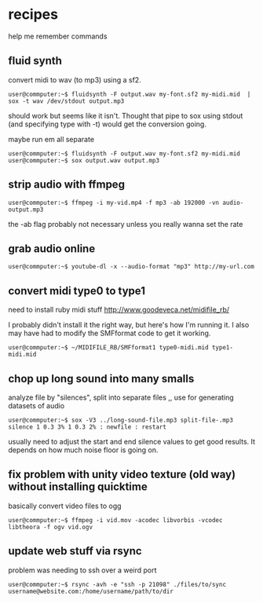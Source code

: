 # recipes

help me remember commands

## fluid synth

convert midi to wav (to mp3) using a sf2.

```console
user@commputer:~$ fluidsynth -F output.wav my-font.sf2 my-midi.mid  | sox -t wav /dev/stdout output.mp3
```

should work but seems like it isn't. Thought that pipe to sox using stdout (and specifying type with -t) would get the conversion going.

maybe run em all separate

```console
user@commputer:~$ fluidsynth -F output.wav my-font.sf2 my-midi.mid
user@commputer:~$ sox output.wav output.mp3
```

## strip audio with ffmpeg

```console
user@commputer:~$ ffmpeg -i my-vid.mp4 -f mp3 -ab 192000 -vn audio-output.mp3
```

the -ab flag probably not necessary unless you really wanna set the rate

## grab audio online

```console
user@commputer:~$ youtube-dl -x --audio-format "mp3" http://my-url.com
```

## convert midi type0 to type1

need to install ruby midi stuff http://www.goodeveca.net/midifile_rb/

I probably didn't install it the right way, but here's how I'm running it. I also may have had to modify the SMFformat code to get it working.

```console
user@commputer:~$ ~/MIDIFILE_RB/SMFformat1 type0-midi.mid type1-midi.mid
```

## chop up long sound into many smalls

analyze file by "silences", split into separate files ,, use for generating datasets of audio

```console
user@commputer:~$ sox -V3 ../long-sound-file.mp3 split-file-.mp3 silence 1 0.3 3% 1 0.3 2% : newfile : restart
```

usually need to adjust the start and end silence values to get good results. It depends on how much noise floor is going on.

## fix problem with unity video texture (old way) without installing quicktime

basically convert video files to ogg

```console
user@commputer:~$ ffmpeg -i vid.mov -acodec libvorbis -vcodec libtheora -f ogv vid.ogv
```

## update web stuff via rsync

problem was needing to ssh over a weird port

```console
user@commputer:~$ rsync -avh -e "ssh -p 21098" ./files/to/sync  username@website.com:/home/username/path/to/dir
```
